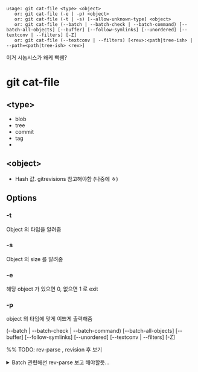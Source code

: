 ```
usage: git cat-file <type> <object>
   or: git cat-file (-e | -p) <object>
   or: git cat-file (-t | -s) [--allow-unknown-type] <object>
   or: git cat-file (--batch | --batch-check | --batch-command) [--batch-all-objects] [--buffer] [--follow-symlinks] [--unordered] [--textconv | --filters] [-Z]
   or: git cat-file (--textconv | --filters) [<rev>:<path|tree-ish> | --path=<path|tree-ish> <rev>]
```

이거 시놉시스가 왜케 빡쌤? 

# git cat-file 


## \<type>

- blob
- tree
- commit
- tag
- 

## \<object>

- Hash 값. gitrevisions 참고해야함 (나중에 ㅎ)

## Options

### -t

Object 의 타입을 알려줌

### -s 

Object 의 size 를 알려줌
### -e

해당 object 가 있으면 0, 없으면 1 로 exit

### -p

object 의 타입에 맞게 이쁘게 출력해줌

(--batch | --batch-check | --batch-command) [--batch-all-objects]
                    [--buffer] [--follow-symlinks] [--unordered]
                    [--textconv | --filters] [-Z]

%% TODO: rev-parse , revision 후 보기 

<details>
<summary> Batch 관련해선 rev-parse 보고 해야할듯... </summary>

### --batch, --batch=`format`
   •   When used with --textconv or --filters, the input lines must specify the path, separated by whitespace. See the section BATCH OUTPUT below
               for details.

   •   When used with --use-mailmap, for commit and tag objects, the contents part of the output shows the identities replaced using the mailmap
               mechanism, while the information part of the output shows the size of the object as if it actually recorded the replacement identities.

- stdin 으로 받은 각 Object 의 정보와 내용을 출력. 
- --textconv, --filters, --use-mailmap 옵션과만 조합할 수 있음

Example
- echo -e "HEAD\nHEAD~1" | git cat-file --batch 

### --batch-check

### --batch-command

### --batch-all-objects

### --buffer [--unordered]

### --textconv

### ---filters

</details>
